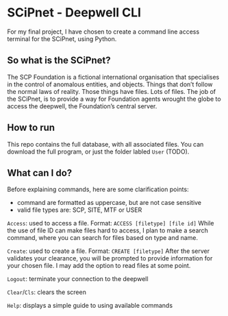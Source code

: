# SCiPnet - Deepwell CLI
For my final project, I have chosen to create a command line access terminal for the SCiPnet, using Python.

## So what is the SCiPnet?
The SCP Foundation is a fictional international organisation that specialises in the control of anomalous entities, and objects. Things that don’t follow the normal laws of reality. Those things have files. Lots of files. The job of the SCiPnet, is to provide a way for Foundation agents wrought the globe to access the deepwell, the Foundation’s central server.

## How to run
This repo contains the full database, with all associated files. You can download the full program, or just the folder labled `User` (TODO).

## What can I do?
Before explaining commands, here are some clarification points:
- command are formatted as uppercase, but are not case sensitive
- valid file types are: SCP, SITE, MTF or USER

`Access`: used to access a file. Format: `ACCESS [filetype] [file id]`
While the use of file ID can make files hard to access, I plan to make a search command, where you can search for files based on type and name.

`Create`: used to create a file. Format: `CREATE [filetype]`
After the server validates your clearance, you will be prompted to provide information for your chosen file. I may add the option to read files at some point.

`Logout`: terminate your connection to the deepwell

`Clear`/`Cls`: clears the screen

`Help`: displays a simple guide to using available commands